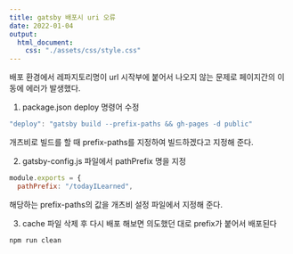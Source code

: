 ```yaml
---
title: gatsby 배포시 uri 오류
date: 2022-01-04
output:
  html_document:
    css: "./assets/css/style.css"
---
```


배포 환경에서 레파지토리명이 url 시작부에 붙어서 나오지 않는 문제로 페이지간의 이동에 에러가 발생했다.

1. package.json deploy 명령어 수정

```js
"deploy": "gatsby build --prefix-paths && gh-pages -d public"
```

개츠비로 빌드를 할 때 prefix-paths를 지정하여 빌드하겠다고 지정해 준다.

2. gatsby-config.js 파일에서 pathPrefix 명을 지정

```js
module.exports = {
  pathPrefix: "/todayILearned",
```

해당하는 prefix-paths의 값을 개츠비 설정 파일에서 지정해 준다.

3. cache 파일 삭제 후 다시 배포 해보면 의도했던 대로 prefix가 붙어서 배포된다

```
npm run clean
```
